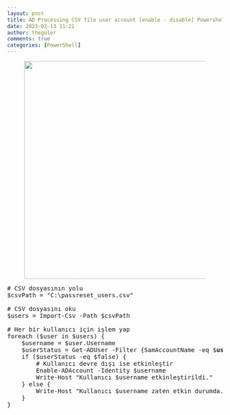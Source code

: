 ```yaml
---
layout: post
title: AD Processing CSV file user account [enable - disable] Powershell
date: 2023-02-13 11:21
author: theguler
comments: true
categories: [PowerShell]
---
```

<!-- wp:image {"id":2148,"width":"509px","height":"auto","sizeSlug":"large","linkDestination":"none"} -->
<figure class="wp-block-image size-large is-resized"><img src="https://theguler.wordpress.com/wp-content/uploads/2022/02/powershell-as-admin.webp?w=1024" alt="" class="wp-image-2148" style="width:509px;height:auto" /></figure>
<!-- /wp:image -->

<!-- wp:preformatted -->
<pre class="wp-block-preformatted"># CSV dosyasının yolu<br>$csvPath = "C:\passreset_users.csv"<br><br># CSV dosyasını oku<br>$users = Import-Csv -Path $csvPath<br><br># Her bir kullanıcı için işlem yap<br>foreach ($user in $users) {<br>    $username = $user.Username<br>    $userStatus = Get-ADUser -Filter {SamAccountName -eq $<strong>username</strong>} | Select-Object -ExpandProperty Enabled<br>    if ($userStatus -eq $false) {<br>        # Kullanıcı devre dışı ise etkinleştir<br>        Enable-ADAccount -Identity $username<br>        Write-Host "Kullanıcı $username etkinleştirildi."<br>    } else {<br>        Write-Host "Kullanıcı $username zaten etkin durumda."<br>    }<br>}</pre>
<!-- /wp:preformatted -->
